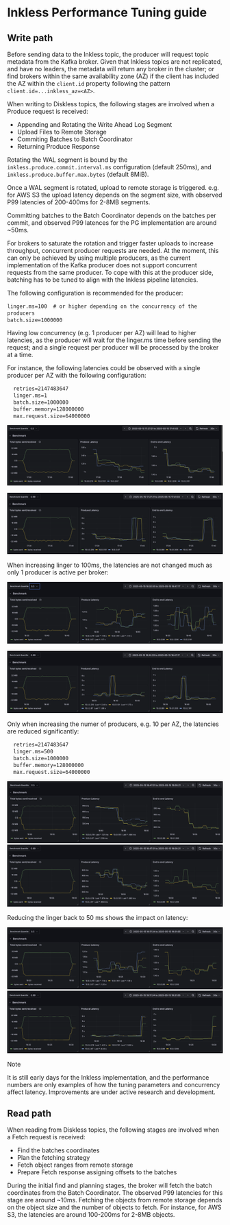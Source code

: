 # Inkless Performance Tuning guide

## Write path

Before sending data to the Inkless topic, the producer will request topic metadata from the Kafka broker.
Given that Inkless topics are not replicated, and have no leaders, the metadata will return any broker in the cluster;
or find brokers within the same availability zone (AZ) if the client has included the AZ within the `client.id` property
following the pattern `client.id=...inkless_az=<AZ>`. 

When writing to Diskless topics, the following stages are involved when a Produce request is received:

- Appending and Rotating the Write Ahead Log Segment
- Upload Files to Remote Storage
- Commiting Batches to Batch Coordinator
- Returning Produce Response

Rotating the WAL segment is bound by the `inkless.produce.commit.interval.ms` configuration (default 250ms),
and `inkless.produce.buffer.max.bytes` (default 8MiB).

Once a WAL segment is rotated, upload to remote storage is triggered.
e.g. for AWS S3 the upload latency depends on the segment size, with observed P99 latencies of 200-400ms for 2-8MB segments.

Committing batches to the Batch Coordinator depends on the batches per commit, and observed P99 latences for the PG implementation are around ~50ms.

For brokers to saturate the rotation and trigger faster uploads to increase throughput, concurrent producer requests are needed.
At the moment, this can only be achieved by using multiple producers, as the current implementation of the Kafka producer does not support concurrent requests from the same producer.
To cope with this at the producer side, batching has to be tuned to align with the Inkless pipeline latencies.

The following configuration is recommended for the producer:

```properties
linger.ms=100  # or higher depending on the concurrency of the producers
batch.size=1000000
```

Having low concurrency (e.g. 1 producer per AZ) will lead to higher latencies, as the producer will wait for the linger.ms time before sending the request;
and a single request per producer will be processed by the broker at a time.

For instance, the following latencies could be observed with a single producer per AZ with the following configuration:

```properties
  retries=2147483647
  linger.ms=1
  batch.size=1000000
  buffer.memory=128000000
  max.request.size=64000000
```

![Latency 1 at P50](./img/latency-1-p50.png)

![Latency 1 at P99](./img/latency-1-p99.png)

When increasing linger to 100ms, the latencies are not changed much as only 1 producer is active per broker:


![Latency 2 at P50](./img/latency-2-p50.png)

![Latency 2 at P99](./img/latency-2-p99.png)


Only when increasing the numer of producers, e.g. 10 per AZ, the latencies are reduced significantly:

```properties
  retries=2147483647
  linger.ms=500
  batch.size=1000000
  buffer.memory=128000000
  max.request.size=64000000
```

![Latency 3 at P50](./img/latency-3-p50.png)
![Latency 3 at P99](./img/latency-3-p99.png)

Reducing the linger back to 50 ms shows the impact on latency:

![Latency 4 at P50](./img/latency-4-p50.png)
![Latency 4 at P99](./img/latency-4-p99.png)

> [!NOTE]
> It is still early days for the Inkless implementation, and the performance numbers are only examples of how the tuning parameters and concurrency affect latency. 
> Improvements are under active research and development.

## Read path

When reading from Diskless topics, the following stages are involved when a Fetch request is received:

- Find the batches coordinates
- Plan the fetching strategy
- Fetch object ranges from remote storage
- Prepare Fetch response assigning offsets to the batches

During the initial find and planning stages, the broker will fetch the batch coordinates from the Batch Coordinator.
The observed P99 latencies for this stage are around ~10ms.
Fetching the objects from remote storage depends on the object size and the number of objects to fetch.
For instance, for AWS S3, the latencies are around 100-200ms for 2-8MB objects.



